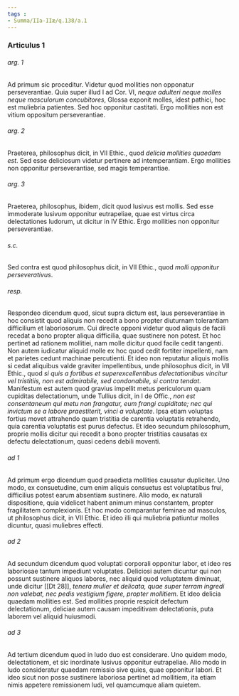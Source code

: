 ```yaml
---
tags : 
- Summa/IIa-IIæ/q.138/a.1
---
```


### Articulus 1

###### arg. 1
Ad primum sic proceditur. Videtur quod mollities non opponatur perseverantiae. Quia super illud I ad Cor. VI, *neque adulteri neque molles neque masculorum concubitores*, Glossa exponit molles, idest pathici, hoc est muliebria patientes. Sed hoc opponitur castitati. Ergo mollities non est vitium oppositum perseverantiae.

###### arg. 2
Praeterea, philosophus dicit, in VII Ethic., quod *delicia mollities quaedam est*. Sed esse deliciosum videtur pertinere ad intemperantiam. Ergo mollities non opponitur perseverantiae, sed magis temperantiae.

###### arg. 3
Praeterea, philosophus, ibidem, dicit quod lusivus est mollis. Sed esse immoderate lusivum opponitur eutrapeliae, quae est virtus circa delectationes ludorum, ut dicitur in IV Ethic. Ergo mollities non opponitur perseverantiae.

###### s.c.
Sed contra est quod philosophus dicit, in VII Ethic., quod *molli opponitur perseverativus*.

###### resp.
Respondeo dicendum quod, sicut supra dictum est, laus perseverantiae in hoc consistit quod aliquis non recedit a bono propter diuturnam tolerantiam difficilium et laboriosorum. Cui directe opponi videtur quod aliquis de facili recedat a bono propter aliqua difficilia, quae sustinere non potest. Et hoc pertinet ad rationem mollitiei, nam molle dicitur quod facile cedit tangenti. Non autem iudicatur aliquid molle ex hoc quod cedit fortiter impellenti, nam et parietes cedunt machinae percutienti. Et ideo non reputatur aliquis mollis si cedat aliquibus valde graviter impellentibus, unde philosophus dicit, in VII Ethic., quod *si quis a fortibus et superexcellentibus delectationibus vincitur vel tristitiis, non est admirabile, sed condonabile, si contra tendat*. Manifestum est autem quod gravius impellit metus periculorum quam cupiditas delectationum, unde Tullius dicit, in I de Offic., *non est consentaneum qui metu non frangatur, eum frangi cupiditate; nec qui invictum se a labore praestiterit, vinci a voluptate*. Ipsa etiam voluptas fortius movet attrahendo quam tristitia de carentia voluptatis retrahendo, quia carentia voluptatis est purus defectus. Et ideo secundum philosophum, proprie mollis dicitur qui recedit a bono propter tristitias causatas ex defectu delectationum, quasi cedens debili moventi.

###### ad 1
Ad primum ergo dicendum quod praedicta mollities causatur dupliciter. Uno modo, ex consuetudine, cum enim aliquis consuetus est voluptatibus frui, difficilius potest earum absentiam sustinere. Alio modo, ex naturali dispositione, quia videlicet habent animum minus constantem, propter fragilitatem complexionis. Et hoc modo comparantur feminae ad masculos, ut philosophus dicit, in VII Ethic. Et ideo illi qui muliebria patiuntur molles dicuntur, quasi muliebres effecti.

###### ad 2
Ad secundum dicendum quod voluptati corporali opponitur labor, et ideo res laboriosae tantum impediunt voluptates. Deliciosi autem dicuntur qui non possunt sustinere aliquos labores, nec aliquid quod voluptatem diminuat, unde dicitur [[Dt 28]], *tenera mulier et delicata, quae super terram ingredi non valebat, nec pedis vestigium figere, propter mollitiem*. Et ideo delicia quaedam mollities est. Sed mollities proprie respicit defectum delectationum, deliciae autem causam impeditivam delectationis, puta laborem vel aliquid huiusmodi.

###### ad 3
Ad tertium dicendum quod in ludo duo est considerare. Uno quidem modo, delectationem, et sic inordinate lusivus opponitur eutrapeliae. Alio modo in ludo consideratur quaedam remissio sive quies, quae opponitur labori. Et ideo sicut non posse sustinere laboriosa pertinet ad mollitiem, ita etiam nimis appetere remissionem ludi, vel quamcumque aliam quietem.


